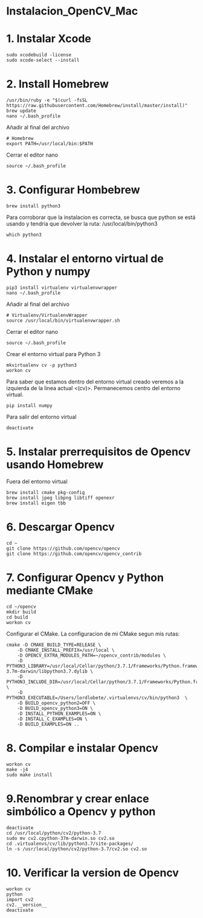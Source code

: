 # Instalacion_OpenCV_Mac
# 1. Instalar Xcode
```
sudo xcodebuild -license
sudo xcode-select --install
```
# 2. Install Homebrew
```
/usr/bin/ruby -e "$(curl -fsSL https://raw.githubusercontent.com/Homebrew/install/master/install)"
brew update
nano ~/.bash_profile
```
Añadir al final del archivo
```
# Homebrew
export PATH=/usr/local/bin:$PATH
```
Cerrar el editor nano
```
source ~/.bash_profile
```
# 3. Configurar Hombebrew
```
brew install python3
```
Para corroborar que la instalacion es correcta, se busca que python se está usando y tendria que devolver la ruta: /usr/local/bin/python3
```
which python3
```
# 4. Instalar el entorno virtual de Python y numpy 
```
pip3 install virtualenv virtualenvwrapper
nano ~/.bash_profile
```
Añadir al final del archivo
```
# Virtualenv/VirtualenvWrapper
source /usr/local/bin/virtualenvwrapper.sh
```
Cerrar el editor nano
```
source ~/.bash_profile
```
Crear el entorno virtual para Python 3
```
mkvirtualenv cv -p python3
workon cv
```
Para saber que estamos dentro del entorno virtual creado veremos a la izquierda de la linea actual <(cv)>.
Permanecemos centro del entorno virtual.
```
pip install numpy
```
Para salir del entorno virtual
```
deactivate
```
# 5. Instalar prerrequisitos de Opencv usando Homebrew
Fuera del entorno virtual
```
brew install cmake pkg-config
brew install jpeg libpng libtiff openexr
brew install eigen tbb
```
# 6. Descargar Opencv
```
cd ~
git clone https://github.com/opencv/opencv
git clone https://github.com/opencv/opencv_contrib
```
# 7. Configurar Opencv y Python mediante CMake
```
cd ~/opencv
mkdir build
cd build
workon cv
```
Configurar el CMake. La configuracion de mi CMake segun mis rutas:
```
cmake -D CMAKE_BUILD_TYPE=RELEASE \
    -D CMAKE_INSTALL_PREFIX=/usr/local \
    -D OPENCV_EXTRA_MODULES_PATH=~/opencv_contrib/modules \
    -D PYTHON3_LIBRARY=/usr/local/Cellar/python/3.7.1/Frameworks/Python.framework/Versions/3.7/lib/python3.7/config-3.7m-darwin/libpython3.7.dylib \
    -D PYTHON3_INCLUDE_DIR=/usr/local/Cellar/python/3.7.1/Frameworks/Python.framework/Versions/3.7/include/python3.7m/ \
    -D PYTHON3_EXECUTABLE=/Users/lordlobete/.virtualenvs/cv/bin/python3  \
    -D BUILD_opencv_python2=OFF \
    -D BUILD_opencv_python3=ON \
    -D INSTALL_PYTHON_EXAMPLES=ON \
    -D INSTALL_C_EXAMPLES=ON \
    -D BUILD_EXAMPLES=ON ..
```
# 8. Compilar e instalar Opencv
```
workon cv
make -j4
sudo make install
```
# 9.Renombrar y crear enlace simbólico a Opencv y python
```
deactivate
cd /usr/local/python/cv2/python-3.7
sudo mv cv2.cpython-37m-darwin.so cv2.so
cd .virtualenvs/cv/lib/python3.7/site-packages/
ln -s /usr/local/python/cv2/python-3.7/cv2.so cv2.so
```
# 10. Verificar la version de Opencv
```
workon cv
python
import cv2
cv2.__version__
deactivate
```
